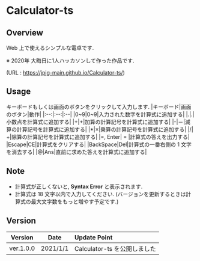 # Calculator-ts

## Overview

Web 上で使えるシンプルな電卓です.

※ 2020年 大晦日に1人ハッカソンして作った作品です.

(URL : https://jpig-main.github.io/Calculator-ts/)

## Usage

キーボードもしくは画面のボタンをクリックして入力します.
|キーボード|画面のボタン|動作|
|:--:|:--:|:--|
|0~9|0~9|入力された数字を計算式に追加する|
|.|.|小数点を計算式に追加する|
|+|+|加算の計算記号を計算式に追加する|
|-|－|減算の計算記号を計算式に追加する|
|\*|×|乗算の計算記号を計算式に追加する|
|/|÷|除算の計算記号を計算式に追加する|
|=, Enter| = |計算式の答えを出力する|
|Escape|CE|計算式をクリアする|
|BackSpace|Del|計算式の一番右側の 1 文字を消去する|
|@|Ans|直前に求めた答えを計算式に追加する|

## Note

- 計算式が正しくないと, **Syntax Error** と表示されます.
- 計算式は 18 文字以内で入力してください. (バージョンを更新するときは計算式の最大文字数をもっと増やす予定です.)

## Version

| Version  |   Date   | Update Point                 |
| :------: | :------: | :--------------------------- |
| ver.1.0.0 | 2021/1/1 | Calculator-ts を公開しました |

